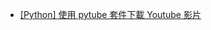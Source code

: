 - [[Python] 使用 pytube 套件下載 Youtube 影片](https://clay-atlas.com/blog/2019/11/08/python-chinese-packages-pytube-moviepy-download-youtube-convert/)
